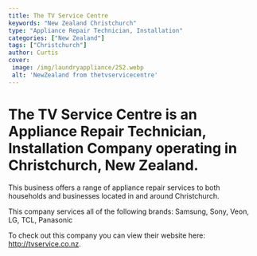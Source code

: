 ```yaml
---
title: The TV Service Centre
keywords: "New Zealand Christchurch"
type: "Appliance Repair Technician, Installation"
categories: ["New Zealand"]
tags: ["Christchurch"]
author: Curtis
cover:
 image: /img/laundryappliance/252.webp
 alt: 'NewZealand from thetvservicecentre'
---
```


# The TV Service Centre is an Appliance Repair Technician, Installation Company operating in Christchurch, New Zealand.

This business offers a range of appliance repair services to both households and businesses located in and around Christchurch.

This company services all of the following brands: Samsung, Sony, Veon, LG, TCL, Panasonic

To check out this company you can view their website here: http://tvservice.co.nz.
